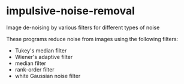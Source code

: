 # impulsive-noise-removal
Image de-noising by various filters for different types of noise

These programs reduce noise from images using the following filters:
- Tukey's median filter
- Wiener's adaptive filter
- median filter
- rank-order filter
- white Gaussian noise filter
